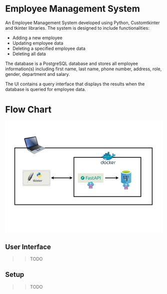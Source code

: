 # Employee Management System
An Employee Management System developed using Python, Customtkinter and tkinter libraries. The system is designed to include functionalities:
- Adding a new employee
- Updating employee data
- Deleting a specified employee data
- Deleting all data

The database is a PostgreSQL database and stores all employee information(s) including first name, last name, phone number, address, role, gender, department and salary.

The UI contains a query interface that displays the results when the database is queried for employee data.

# Flow Chart
![](flow-chart/flow-chart.png)

## User Interface
>> TODO

## Setup
>> TODO
